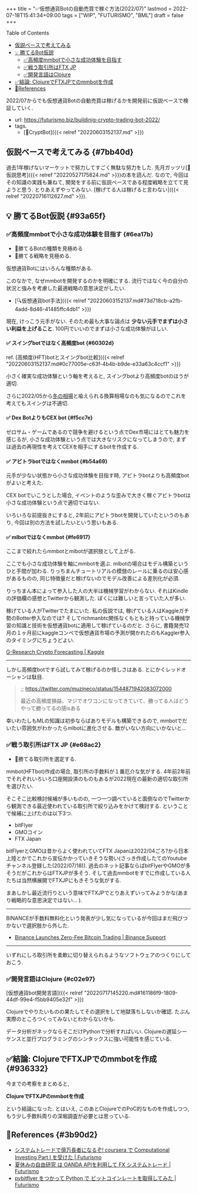 +++
title = "✅仮想通貨Botの自動売買で稼ぐ方法(2022/07)"
lastmod = 2022-07-18T15:41:34+09:00
tags = ["WIP", "FUTURISMO", "BML"]
draft = false
+++

<div class="ox-hugo-toc toc">

<div class="heading">Table of Contents</div>

- [仮説ベースで考えてみる](#7bb40d)
- [<span class="org-todo todo _">💡</span> 勝てるBot仮説](#93a65f)
    - [✅高頻度mmbotで小さな成功体験を目指す](#6ea17b)
    - [✅戦う取引所はFTX JP](#e68ac2)
    - [✅開発言語はClojure](#c02e97)
- [✅結論: ClojureでFTXJPでのmmbotを作成](#936332)
- [🔗References](#3b90d2)

</div>
<!--endtoc-->

2022/07からでも仮想通貨Botの自動売買は稼げるかを開発前に仮説ベースで検証していく.

-   url: <https://futurismo.biz/buildinig-crypto-trading-bot-2022/>
-   tags.
    -   [🔖CryptBot]({{< relref "20220603152137.md" >}})


## 仮説ベースで考えてみる {#7bb40d}

過去1年稼げないマーケットで努力してすごく無駄な努力をした. 先月ガッツリ[📝仮説思考]({{< relref "20220527175824.md" >}})の本を読んだ. なので, 今回はその知識の実践も兼ねて, 開発をする前に仮説ベースである程度戦略を立てて見ようと思う. とりあえずやってみない. [稼げてる人は稼げると言わない]({{< relref "20220716112627.md" >}}).


## <span class="org-todo todo _">💡</span> 勝てるBot仮説 {#93a65f}


### ✅高頻度mmbotで小さな成功体験を目指す {#6ea17b}

-   📍勝てるBotの種類を見極める
-   📍勝てる戦略を見極める.

仮想通貨Botにはいろんな種類がある.

このなかで, なぜmmbotを開発するのかを明確にする. 流行ではなく今の自分の状況と強みを考慮した最適戦略の意思決定がしたい.

-   [🔍仮想通貨bot手法]({{< relref "20220603152137.md#73d718cb-a2fb-4add-8d46-41485ffc4db1" >}})

現在, けっこう元手がない. そのため最も大事な論点は **少ない元手でまずは小さい利益を上げること**. 100円でいいのでまずは小さな成功体験がほしい.


#### <span class="org-todo todo _">✅</span> スイングbotではなく高頻度bot {#60302d}

ref. [高頻度(HFT)botとスイングbot比較]({{< relref "20220603152137.md#0c77005e-c63f-4b4b-b9de-e33a63c4ccf1" >}})

小さく確実な成功体験という軸を考えると, スイングbotより高頻度botのほうが適切.

さらに2022/05から[冬の相場](https://note.com/hht/n/n8f4afa2ec02a)と喩えられる換算相場なのも気になるのでこれを考えてもスイングは不適切.


#### <span class="org-todo todo _">✅</span> Dex BotよりもCEX bot {#f5cc7e}

ゼロサム・ゲームであるので競争を避けるという点でDex市場にはとても魅力を感じるが, 小さな成功体験という点では大きなリスクになってしまうので, まずは過去の再現性を考えてCEXを相手にするbotを作成する.


#### <span class="org-todo todo _">✅</span> アビトラbotではなくmmbot {#b54a69}

元手が少ない状態から小さな成功体験を目指す時, アビトラbotよりも高頻度botがよいと考えた.

CEX botでいこうとした場合, イベントのような歪みで大きく稼ぐアビトラbotは小さな成功体験という点で適切ではない.

いろいろな前提抜きにすると, 2年前にアビトラbotを開発していたというのもあり, 今回は別の方法を試したいという思いもある.


#### <span class="org-todo todo _">✅</span> mlbotではなくmmbot {#fe6917}

ここまで絞れたらmmbotとmlbotが選択肢として上がる.

ここでも小さな成功体験を軸にmmbotを選ぶ. mlbotの場合はモデル構築というひと手間が加わる. りっちまんチュートリアルの模倣のレールに乗るのは安心感があるものの, 同じ特徴量だと稼げないのでモデル改善による差別化が必須.

りっちまん本によって参入した人の大半は機械学習がわからない. それはKindleの評価欄の感想とTwitterから観測した. ぼくには難しいと言っていた人が多い.

稼げている人がTwitterでたまにいた. 私の仮説では, 稼げている人はKaggleガチ勢のBotter参入なのでは? そしてrichmanbtc関係なくもともと持っている機械学習の知識と技術を仮想通貨botに適用して稼げているのだと. さらに, 書籍発売12月の１ヶ月前にkaggleコンペで仮想通貨市場の予測が開かれたのもKaggler参入のタイミングにちょうどよい.

[G-Research Crypto Forecasting | Kaggle](https://www.kaggle.com/competitions/g-research-crypto-forecasting/)

---

しかし高頻度botですら試してみて稼げるのか怪しさはある. とにかくレッドオーシャンは駄目.

> ;; <https://twitter.com/muzineco/status/1544871942083072000>
>
> 最近の高頻度損益、マジでオワコンになってきていて、勝ってる人はどうやって勝ってるの感isある

幸いわたしもMLの知識は初歩ならばありモデルも構築できるので, mmbotでだいたい雰囲気がわかったらmlbotに進化させる. 敵がいない方向にいかないと...


### ✅戦う取引所はFTX JP {#e68ac2}

-   📍勝てる取引所を選定する.

mmbot(HFTbot)作成の場合, 取引所の手数料が１番厄介な気がする. 4年前2年前でそれぞれいろいろ口座開設済のものもあるが2022現在の最新の適切な取引所を選びたい.

そこそこ比較検討候補が多いものの, 一つ一つ調べていると面倒なのでTwitterから観測できる最近使われている取引所で絞り込みをかけて検討する. ということで候補に上げたのは以下3つ.

-   bitFlyer
-   GMOコイン
-   FTX Japan

bitFlyerとGMOは昔からよく使われていてFTX Japanは2022/04ごろ?から日本上陸とかでこれから宣伝かかっていきそうな勢い(さっき作成したてのYoutubeチャンネル登録した(2022/07/18)). 過去のネット記事ならばbitFlyerやGMOが多そうだがこれからはFTXJPが多そう. そして過去mmbotをすでに作成している人たちは当然横展開でFTXJPにもきそうな気がする.

まあしかし最近流行りという意味でFTXJPでとりあえずいってみようかな(あまり戦略的な意思決定ではない... ).

---

BINANCEが手数料無料化という発表が少し気になっているが今回はまだ飛びつかないで選択肢から外した.

-   [Binance Launches Zero-Fee Bitcoin Trading | Binance Support](https://www.binance.com/en/support/announcement/10435147c55d4a40b64fcbf43cb46329)

---

いずれにしろ取引所を柔軟に切り替えられるようなソフトウェアのつくりにしておこう.


### ✅開発言語はClojure {#c02e97}

[仮想通貨bot開発言語]({{< relref "20220717145220.md#161186f9-1809-44df-99e4-f5bb9405e32f" >}})

Clojureでやりたいものの果たしてその選択をして地獄落ちしないか確認. たぶん実際のところつくってみないとわからないかも.

データ分析がネックならそこだけPythonで分析すればいい. Clojureの遅延シーケンスと並行プログラミングのシンタックスに強い可能性を感じている.


## ✅結論: ClojureでFTXJPでのmmbotを作成 {#936332}

今までの考察をまとめると,

**ClojureでFTXJPのmmbotを作成**

という結論になった. とはいえ, このあとClojureでのPoC的なものを作成しつつ, もう少し手数料周りの深堀調査が必要とは思っている.


## 🔗References {#3b90d2}

-   [システムトレードで億万長者になるぞ! coursera で Computational Investing Part I を受けた | Futurismo](https://futurismo.biz/archives/2678/)
-   [夏休みの自由研究 は OANDA APIを利用して FX システムトレード | Futurismo](https://futurismo.biz/archives/4392/)
-   [pybitflyer をつかって Python で ビットコインレートを取得してみた | Futurismo](https://futurismo.biz/archives/6401/)
